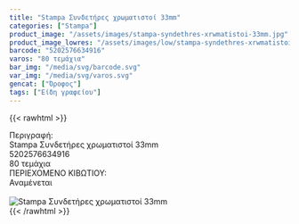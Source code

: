 ```yaml
---
title: "Stampa Συνδετήρες χρωματιστοί 33mm"
categories: ["Stampa"]
product_image: "/assets/images/stampa-syndethres-xrwmatistoi-33mm.jpg"
product_image_lowres: "/assets/images/low/stampa-syndethres-xrwmatistoi-33mm.jpg"
barcode: "5202576634916"
varos: "80 τεμάχια"
bar_img: "/media/svg/barcode.svg"
var_img: "/media/svg/varos.svg"
gencat: ["Όροφος"]
tags: ["Είδη γραφείου"]
---
```

{{< rawhtml >}}

<div class="sload691"><div class="product"><div id="sistatika">Περιγραφή:</div><div class="alltext">Stampa Συνδετήρες χρωματιστοί 33mm</div><div id="barcode"><div id="barimage1"></div><span id="bartext">5202576634916</span></div><div id="varos"><div id="temimg"></div><span id="varostext">80 τεμάχια</span></div><div id="kivotio">ΠΕΡΙΕΧΟΜΕΝΟ ΚΙΒΩΤΙΟΥ:<br>Αναμένεται</div><br><div class="pimg"><img alt="Stampa Συνδετήρες χρωματιστοί 33mm" title="Stampa Συνδετήρες χρωματιστοί 33mm" src="/assets/images/stampa-syndethres-xrwmatistoi-33mm.jpg"></div></div></div>
{{< /rawhtml >}}


